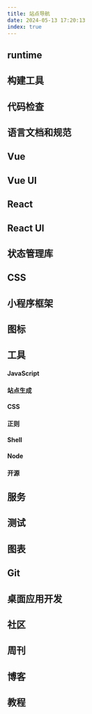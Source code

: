 ```yaml
---
title: 站点导航
date: 2024-05-13 17:20:13
index: true
---
```


## runtime

<WebNavbar title="Node" content="JavaScript 运行环境" url="https://nodejs.org/en"/>
<WebNavbar title="Deno" content="Node升级版,不依赖于npm" url="https://deno.com/"/>

## 构建工具

<WebNavbar title="vite" content="极速的现代化前端构建工具" url="https://cn.vitejs.dev/"/>  
<WebNavbar title="webpack" content="高度可配置的模块打包器" url="https://webpack.js.org/"/>  
<WebNavbar title="parcel" content="极速、零配置的打包工具, 支持自动转换资源, 无需配置即可使用" url="https://parceljs.org/"/>  
<WebNavbar title="rollup" content="专注于 ES6 模块的打包器" url="https://rollupjs.org/"/>  
<WebNavbar title="esbuild" content="极速的 Go 语言打包器和压缩器" url="https://esbuild.github.io/"/>  
<WebNavbar title="tsup" content="零配置TypeScript打包工具, 用于快速打包和发布TypeScript库" url="https://tsup.egoist.dev/"/>  
<WebNavbar title="unbuild" content="用于库和框架的快速打包器" url="https://github.com/unjs/unbuild"/>  
<WebNavbar title="turbo" content="基于 Vite 的极速构建工具" url="https://turbo.build/"/>

## 代码检查

<WebNavbar title="Standard JS" content="一套简单的JavaScript代码风格指南" url="https://standardjs.com/"/>  
<WebNavbar title="Stylelint" content="现代 CSS/SCSS/Less 代码风格检查工具" url="https://stylelint.docschina.org/"/>  
<WebNavbar title="ESLint" content="可扩展的 JavaScript 代码检查工具" url="https://zh-hans.eslint.org/"/>  

## 语言文档和规范

<WebNavbar title="ECMAScript" content="ECMAScript 标准" url="https://tc39.es/ecma262/"/>  
<WebNavbar title="MDN" content="提供 Web 技术文档，学习 Web 开发的最佳实践" url="https://developer.mozilla.org/zh-CN/docs/Web"/>  
<WebNavbar title="TypeScript" content="TypeScript 是带有类型语法的 JavaScript" url="https://www.typescriptlang.org/"/>  
<WebNavbar title="Rust" content="一门帮助每个人构建可靠且高效软件能力的语言" url="https://www.rust-lang.org/"/>  
<WebNavbar title="GraphQL" content="一种用于 API 的查询语言" url="http://graphql.cn/"/>  
<WebNavbar title="JSON Schema" content="JSON Schema 是一个词汇表，可以验证、注释和操作 JSON 文档" url="http://json-schema.org/"/>  
<WebNavbar title="CSS" content="CSS 规范说明" url="https://www.w3.org/Style/CSS/specs.en.html"/>  
<WebNavbar title="OpenAPI" content="OpenAPI 规范为 RESTful API 定义了一个与语言无关的标准接口" url="https://swagger.io/docs/specification/about/"/>  

## Vue

<WebNavbar title="Vue 2" url="https://v2.cn.vuejs.org/" content="渐进式JavaScript框架，易于学习和使用" />  
<WebNavbar title="Vue 3" url="https://cn.vuejs.org/" content="Vue的下一个版本，更小、更快、更强大" />
<WebNavbar title="Vue Devtools" url="https://devtools.vuejs.org/zh/" content="开发者工具，帮助你调试Vue应用" />
<WebNavbar title="Vue CLI" url="https://cli.vuejs.org/zh/" content="Vue的标准工具集，用于构建新项目" />
<WebNavbar title="Vue Loader" url="https://vue-loader.vuejs.org/zh/" content="Webpack的加载器，支持.vue文件" />
<WebNavbar title="Vue Router" url="https://router.vuejs.org/zh/" content="Vue的官方路由管理器" />
<WebNavbar title="Vue 服务器端渲染" url="https://v2.ssr.vuejs.org/zh/" content="Vue的服务器端渲染指南" />
<WebNavbar title="vue-use" url="https://vueuse.org/" content="Vue的组合式API实用工具库" />
<WebNavbar title="Nuxt.js" url="https://v2.nuxt.com/" content="基于 Vue.js 的一站式解决方案" />

## Vue UI

<WebNavbar title="element-plus" url="https://element-plus.org/" content="Vue 3的组件库，提供了一套丰富的UI组件" />
<WebNavbar title="naive UI" url="https://www.naiveui.com/" content="一个基于Vue 3的轻量级UI组件库，易于使用和定制" />
<WebNavbar title="vant" url="https://vant-ui.github.io/vant/" content="轻量、可靠的移动端Vue组件库" />
<WebNavbar title="cube ui" url="https://didi.github.io/cube-ui/" content="滴滴出行的移动端Vue组件库，为开发者提供高效的开发体验" />

## React

<WebNavbar title="React" url="https://zh-hans.react.dev/" content="用于构建用户界面的JavaScript库" />
<WebNavbar title="React Router 6" url="https://reactrouter.com/en/main" content="React的官方路由库，用于构建单页面应用" />
<WebNavbar title="react-use" url="http://streamich.github.io/react-use" content="React Hooks的实用函数库" />
<WebNavbar title="react-hook-form" url="https://react-hook-form.com/" content="高性能的表单钩子库" />
<WebNavbar title="ahooks" url="https://ahooks.js.org/" content="React Hooks的集合库" />
<WebNavbar title="umijs" url="https://umijs.org/" content="企业级前端应用框架" />
<WebNavbar title="formily" url="https://v2.formilyjs.org/" content="企业级表单解决方案" />
<WebNavbar title="react-dnd" url="https://react-dnd.github.io/react-dnd/" content="React的拖放（Drag and Drop）库" />
<WebNavbar title="recoil" url="https://recoiljs.org/" content="React的状态管理库" />
<WebNavbar title="swr" url="https://swr.vercel.app/" content="基于fetch的React数据获取库" />
<WebNavbar title="awesome-react" url="https://github.com/enaqx/awesome-react" content="精选的React资源列表" />

## React UI

<WebNavbar title="ant-design" url="https://ant.design/" />
<WebNavbar title="material-ui" url="https://mui.com/core/" />

## 状态管理库

<WebNavbar title="Pinia" url="https://pinia.vuejs.org/zh/" content="专为Vue3设计的轻量级状态管理库，支持TypeScript" />
<WebNavbar title="Vuex" url="https://vuex.vuejs.org/zh/" content="Vue的官方状态管理模式和库" />
<WebNavbar title="Redux" url="https://redux.js.org/introduction/getting-started" content="React状态管理，提供可预测化的状态管理" />
<WebNavbar title="Zustand" url="https://docs.pmnd.rs/zustand/getting-started/introduction" content="轻量级、可扩展的 React 状态管理库" />

## CSS

<WebNavbar title="TailwindCSS" url="https://tailwindcss.com/" content="实用主义的CSS框架，通过实用类来快速设计界面" />
<WebNavbar title="WindiCSS" url="https://windicss.org/" content="下一代实用主义CSS框架，为Vue、React等现代前端框架设计" />
<WebNavbar title="unocss" url="https://unocss.dev/" content="原子化CSS和组件化工具，即时、按需生成你的CSS" />


## 小程序框架

<WebNavbar title="unibest" url="https://codercup.github.io/unibest-docs/" content=" 基于uniapp的轻量级前端框架，为开发者提供一套简单、易用的工具集" />
<WebNavbar title="uniapp" url="https://uniapp.dcloud.net.cn/" content="使用Vue.js开发所有前端应用的框架" />
<WebNavbar title="微信小程序" url="https://developers.weixin.qq.com/miniprogram/dev/framework/quickstart/" content="腾讯微信平台上的小程序开发框架" />
<WebNavbar title="百度小程序" url="https://smartprogram.baidu.com/docs/introduction/enter_application/" content="百度平台上的小程序开发框架" />
<WebNavbar title="支付宝小程序" url="https://opendocs.alipay.com/mini/introduce/get-started" content="支付宝平台上的小程序开发框架" />
<WebNavbar title="字节跳动小程序" url="https://developer.toutiao.com/dev/doc/1" content="字节跳动（如抖音、今日头条等）平台上的小程序开发框架" />
<WebNavbar title="抖音小程序" url="https://developer.open-douyin.com/docs/resource/zh-CN/mini-app/introduction/usage-guide" content="抖音平台上的小程序开发框架" />

## 图标

<WebNavbar title="iconfont" url="https://www.iconfont.cn/" content="阿里巴巴旗下的矢量图标库，提供丰富的图标资源。" />
<WebNavbar title="iconify" url="https://icon-sets.iconify.design/" content="一个开放源代码的图标框架，支持多种图标集和自定义图标。" />

## 工具

#### JavaScript

<WebNavbar title="js 可视化执行" url="https://www.jsv9000.app/" content="实时查看JavaScript代码的执行流程，直观理解代码运行过程。" />
<WebNavbar title="js 性能对比" url="https://jsbench.me/" content="快速测试JavaScript代码片段的性能，比较不同实现方式的效率。" />
<WebNavbar title="AST explorer" url="https://astexplorer.net/" content="探索JavaScript代码的抽象语法树(AST)，深入了解代码的内部结构。" />

#### 站点生成

<WebNavbar title="vuepress" url="https://v2.vuepress.vuejs.org/" content="基于Vue驱动，专为编写技术文档而设计。" />
<WebNavbar title="vitepress" url="https://vitepress.vuejs.org/" content="基于Vite，为Vue提供出色的开发体验。" />
<WebNavbar title="Astro" url="https://astro.build/" content="快速、轻量级，支持多种前端框架和组件。" />
<WebNavbar title="Hexo" url="https://hexo.io/" content="基于Node.js构建的博客框架。" />
<WebNavbar title="slidev" url="https://cn.sli.dev/guide/" content="用于制作演示文稿的Web-first幻灯片工具。" />
<WebNavbar title="vuepress-theme-hope" url="https://theme-hope.vuejs.press/zh/" content="VuePress主题" />

#### CSS

<WebNavbar title="CSS 灵感" url="https://csscoco.com/inspiration/#/" content="CSS设计灵感和示例集合。" />
<WebNavbar title="CSS Tricks" url="https://qishaoxuan.github.io/css_tricks/" content="CSS技巧和教程集合。" />
<WebNavbar title="you need to know css" url="https://lhammer.cn/You-need-to-know-css/#/" content="深入了解CSS的必备知识。" />
<WebNavbar title="防御性CSS提示" url="https://defensivecss.dev/tips" content="编写更健壮CSS的实用提示。" />
<WebNavbar title="Web 安全色" url="https://www.bootcss.com/p/websafecolors/" content="Web设计中常用的安全颜色列表。" />
<WebNavbar title="SVG background" url="https://www.svgbackgrounds.com/" content="SVG背景图案库。" />
<WebNavbar title="SVG 波浪背景生成" url="https://svgwave.in/" content="在线生成SVG波浪背景的工具。" />
<WebNavbar title="贝塞尔生成" url="https://cubic-bezier.com/" content="注意：此条与SVG波浪背景生成链接相同，可能是个错误。应指向贝塞尔曲线生成器" />
<WebNavbar title="CSS 动画" url="https://animista.net/" content="CSS动画效果和代码的灵感来源。" />
<WebNavbar title="CSS Timing Function" url="https://easings.net/zh-cn" content="CSS缓动函数（Easing Functions）的在线预览和选择。" />

#### 正则  
  
<WebNavbar title="正则生成图解" url="https://regex-vis.com/" content="正则表达式可视化生成和解释工具。" />
<WebNavbar title="正则表达式在线测试" url="https://www.jyshare.com/front-end/854/" content="在线测试正则表达式的匹配情况。" />
  
#### Shell  
  
<WebNavbar title="tldr" url="https://tldr.sh/" content="在线帮助手册，快速查看Unix/Linux命令的简短用法。" />
  
#### Node  
  
<WebNavbar title="publint" url="https://publint.dev/" content="检查npm包是否正确发布的工具。" />
<WebNavbar title="npm" url="https://www.npmjs.com/" content="npm官网，JavaScript包管理器。" />
  
#### 开源  
  
<WebNavbar title="bestofjs" url="https://bestofjs.org/" content="前端开源项目最新热点趋势。" />
<WebNavbar title="Ray" url="https://www.ray.so/" content="代码Demo图片生成，快速将代码片段转换为美观的图片。" />
  
## 服务  
  
<WebNavbar title="nginx配置生成" url="https://www.digitalocean.com/community/tools/nginx?global.app.lang=zhCN" content="nginx配置生成工具，帮助快速配置nginx。" />
<WebNavbar title="can I use" url="https://caniuse.com/" content="浏览器特性支持查询，查看各浏览器对CSS、HTML5、JavaScript等特性的支持情况。" />

## 测试
<WebNavbar title="Vue Test Utils" url="https://test-utils.vuejs.org/" content="Vue Test Utils是 Vue.js 官方提供的测试工具库，用于在单元测试中挂载和渲染 Vue 组件。" />
<WebNavbar title="storybook" url="https://storybook.js.org/" content="用于开发UI组件的开源工具，可帮助您构建、文档化和测试React、Vue、Angular等框架的UI组件。 " />
<WebNavbar title="cypress" url="https://cypress.io/" content="强大、开源的端到端测试工具，为现代Web应用程序提供快速、可靠和准确的测试。" />
<WebNavbar title="jest" url="https://jestjs.io/" content="JavaScript的测试框架，由Facebook开发和维护，提供了丰富的断言库、模拟功能和测试覆盖率报告。" />
<WebNavbar title="mocha" url="https://mochajs.org/" content="JavaScript的测试框架，在浏览器和Node.js中运行，使异步测试变得简单而有趣。" />
<WebNavbar title="ava" url="https://github.com/avajs/ava" content="用于Node.js的简洁且强大的测试库，支持ES2015+和并发测试。" />
<WebNavbar title="karma" url="http://karma-runner.github.io/" content="用于所有主流浏览器的测试运行器，支持单元测试、端到端测试和集成测试。" />
<WebNavbar title="nightwatch" url="https://nightwatchjs.org/" content="基于Node.js的端到端测试解决方案，用于自动化浏览器和移动设备的测试。" />
<WebNavbar title="sinon" url="https://sinonjs.org/" content="用于JavaScript测试的测试间谍、存根和模拟的独立库。" />
<WebNavbar title="vitest" url="https://vitest.dev/" content="下一代测试框架，提供闪电般的测试速度和一流的开发体验。" />
<WebNavbar title="chai" url="https://chaijs.github.io/" content="BDD/TDD断言库，可与任何JavaScript测试框架一起使用。" />
<WebNavbar title="tape" url="https://github.com/ljharb/tape" content="轻量级、直观且强大的测试框架，适用于Node.js和浏览器。" />
<WebNavbar title="istanbul" url="https://istanbul.js.org/" content="JavaScript代码覆盖率工具，可以与Mocha、Jest等测试框架集成，帮助您了解测试覆盖了哪些代码。" />
<WebNavbar title="uvu" url="https://github.com/lukeed/uvu" content="超快速、极简的JavaScript测试框架，适用于Node.js和浏览器。" />

## 图表
<WebNavbar title="D3" url="https://d3js.org/" content="用于生成数据驱动的文档的JS库" />
<WebNavbar title="Chart.js" url="https://www.chartjs.org/docs/latest/" content="简单、灵活且交互式的图表库。" />
<WebNavbar title="Mermaid" url="http://mermaid.js.org/" content="生成图表和流程图等的Markdown风格的文本。" />
<WebNavbar title="ECharts" url="https://echarts.apache.org/" content="一个使用JavaScript实现的开源可视化库。" />
<WebNavbar title="ApexCharts" url="https://apexcharts.com/" content="交互式JavaScript图表库" />
<WebNavbar title="visx" url="https://airbnb.io/visx" content="React可视化组件库" />
<WebNavbar title="蚂蚁数据可视化" url="https://antv.antgroup.com/" content="蚂蚁企业级数据可视化解决方案" />
  
## Git  
  
<WebNavbar title="Learn Git Branching" url="https://learngitbranching.js.org/?locale=zh_CN" content="学习git分支" />

## 桌面应用开发

<WebNavbar title="Electron" url="https://electronjs.org/" content="内置 node + chromium, 打包后比较重" />
<WebNavbar title="Tauri" url="https://tauri.app/" content="rust + 系统webview2, 打包后很轻" />
<WebNavbar title="neutralino" url="https://neutralino.js.org/" content="专注于轻量级桌面应用" />

## 社区

<WebNavbar title="dev.to" url="https://dev.to/" content="技术社区，拥有庞大的开发者用户基数" />
<WebNavbar title="segmentfault" url="https://segmentfault.com/" content="思否中文技术问答社区" />
<WebNavbar title="掘金" url="https://juejin.cn/" content="中文技术社区" />
<WebNavbar title="v2ex" url="https://www.v2ex.com/" content="中文技术社区，分享、探索" />
<WebNavbar title="LeetCode" url="https://leetcode.cn/problemset/all/" content="算法题库" />
<WebNavbar title="印记中文" url="https://docschina.org/" content="技术站点导航" />

## 周刊

<WebNavbar title="node-weekly" url="https://nodeweekly.com/issues" content="node-weekly" />
<WebNavbar title="javascript-weekly" url="https://javascriptweekly.com/issues" content="javascript-weekly" />
<WebNavbar title="front-weekly" url="https://frontender-ua.medium.com/" content="front-weekly" />
<WebNavbar title="奇舞周刊" url="https://weekly.75.team/" content="奇舞周刊" />

## 博客

<WebNavbar title="web.dev" url="https://web.dev/blog/" content="Chrome DevRel" />
<WebNavbar title="builder.io" url="https://www.builder.io/blog" content="builder.io" />
<WebNavbar title="Chrome" url="https://developer.chrome.com/blog/" content="Chrome团队博客" />

## 教程

<WebNavbar title="TypeScript教程" url="https://typescript.p6p.net/about/self.html" content="TypeScript 教程阮一峰" />
